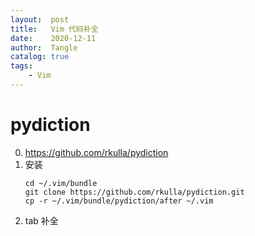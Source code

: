 ```yaml
---
layout:  post
title:   Vim 代码补全
date:    2020-12-11
author:  Tangle
catalog: true
tags:
    - Vim
---
```


# pydiction

0. <https://github.com/rkulla/pydiction>
0. 安装
    ```
    cd ~/.vim/bundle
    git clone https://github.com/rkulla/pydiction.git
    cp -r ~/.vim/bundle/pydiction/after ~/.vim
    ```
0. tab 补全
